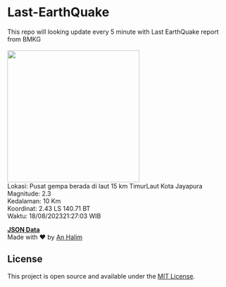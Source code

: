 # Last-EarthQuake
This repo will looking update every 5 minute with Last EarthQuake report from BMKG
<br>
<br>
<img src="https://static.bmkg.go.id/20230818212703.mmi.jpg" width="300"/>
<br>
Lokasi: Pusat gempa berada di laut 15 km TimurLaut Kota Jayapura <br>
Magnitude: 2.3 <br>
Kedalaman: 10 Km <br>
Koordinat: 2.43 LS 140.71 BT <br>
Waktu: 18/08/202321:27:03 WIB <br>

<a href="./data/data.json">**JSON Data**</a>
<br>
Made with ❤️ by <a href="https://github.com/an-halim">An Halim</a>
## License

This project is open source and available under the [MIT License](LICENSE).
